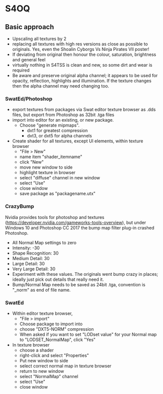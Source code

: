 # S4OQ

## Basic approach

- Upscaling all textures by 2
- replacing all textures with high res versions as close as possible to originals. Yes, even the Shoalin Cyborgs Vs Ninja Pirates VII poster!
- If deviating from original then honour the colour, saturation, brightness and general feel
- virtually nothing in S4TSS is clean and new, so some dirt and wear is required
- Be aware and preserve original alpha channel; it appears to be used for opacity, reflection, highlights and illumination. If the texture changes then the alpha channel may need changing too. 

### SwatEd/Photoshop

- export textures from packages via Swat editor texture browser as .dds files, but export from Photoshop as 32bit .tga files
- import into editor for an existing, or new package. 
  - Choose "generate mipmaps". 
    - dxt1 for greatest compression
	- dxt3, or dxt5 for alpha channels
- Create shader for all textures, except UI elements, within texture browser
  - "File > New" 
  - name item "shader_itemname"
  - click "New"
  - move new window to side 
  - highlight texture in browser
  - select "diffuse" channel in new window 
  - select "Use" 
  - close window 
  - save package as "packagename.utx"

### CrazyBump

Nvidia provides tools for photoshop and textures (https://developer.nvidia.com/gameworks-tools-overview), but under Windows 10 and Photoshop CC 2017 the bump map filter plug-in crashed Photoshop. 

- All Normal Map settings to zero
- Intensity: -30
- Shape Recognition: 30
- Medium Detail: 30
- Large Detail: 30
- Very Large Detail: 30
- Experiment with these values. The originals went bump crazy in places; ideally just pick out details that really need it. 
- Bump/Normal Map needs to be saved as 24bit .tga, convention is "_norm" as end of file name. 

### SwatEd

- Within editor texture browser, 
  - "File > import"
  - Choose package to import into
  - choose "DXT5-NORM" compression 
  - When asked if you want to set "LODset value" for your Normal map to "LODSET_NormalMap", click "Yes"
- In texture browser 
  - choose a shader
  - right-click and select "Properties"
  - Put new window to side 
  - select correct normal map in texture browser
  - return to new window
  - select "NormalMap" channel 
  - select "Use" 
  - close window